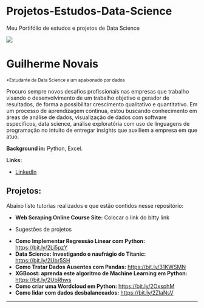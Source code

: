 # Projetos-Estudos-Data-Science
Meu Portifólio de estudos e projetos de Data Science

![](https://github.com/GuilhermeGNO/Projetos-Estudos-Data-Science/blob/main/banner.png)

# Guilherme Novais
<sub>*Estudante de Data Science e um apaixonado por dados</sub>

Procuro sempre novos desafios profissionais nas empresas que trabalho visando o desenvolvimento de um trabalho objetivo e gerador de resultados, de forma a possibilitar crescimento qualitativo e quantitativo.
Em um processo de aprendizagem continua, estou buscando conhecimento em áreas de análise de dados, visualização de dados com software especificos, data science, análise exploratória com uso de linguagens de programação no intuito de entregar insights que auxiliem a empresa em que atuo.

**Background in:** Python, Excel.

**Links:**
* [LinkedIn](https://www.linkedin.com/in/guilherme-novais-84b161163/)

## Projetos:
Abaixo listo tutorias realizados e que estão contidos nesse repositório:

* **Web Scraping Online Course Site:** Colocar o link do bitty link

- Sugestões de projetos
* **Como Implementar Regressão Linear com Python:** https://bit.ly/2Li5pzY
* **Data Science: Investigando o naufrágio do Titanic:** https://bit.ly/2Ubr5SH
* **Como Tratar Dados Ausentes com Pandas:** https://bit.ly/31KWSMN
* **XGBoost: aprenda este algoritmo de Machine Learning em Python:** https://bit.ly/2UbRhws
* **Como criar uma Wordcloud em Python:** https://bit.ly/2OxsphM
* **Como lidar com dados desbalanceados:** https://bit.ly/2ZlaNsV

---
